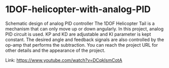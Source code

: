 # 1DOF-helicopter-with-analog-PID
Schematic design of analog PID controller
The 1DOF Helicopter Tail is a mechanism that can only move up or down angularly. In this project, analog PID circuit is used. KP and KD are adjustable and KI parameter is kept constant. The desired angle and feedback signals are also controlled by the op-amp that performs the subtraction. You can reach the project URL for other details and the appearance of the project. 


Link: https://www.youtube.com/watch?v=DCqkIsmCotA

